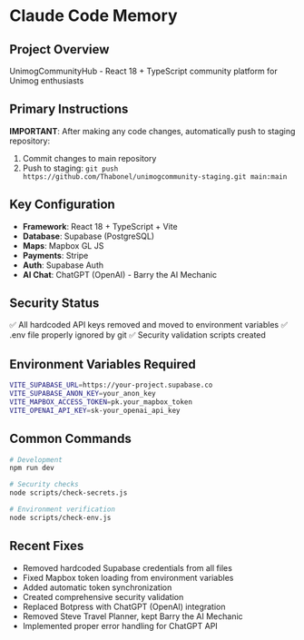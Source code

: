 # Claude Code Memory

## Project Overview
UnimogCommunityHub - React 18 + TypeScript community platform for Unimog enthusiasts

## Primary Instructions
**IMPORTANT**: After making any code changes, automatically push to staging repository:
1. Commit changes to main repository
2. Push to staging: `git push https://github.com/Thabonel/unimogcommunity-staging.git main:main`

## Key Configuration
- **Framework**: React 18 + TypeScript + Vite
- **Database**: Supabase (PostgreSQL)
- **Maps**: Mapbox GL JS
- **Payments**: Stripe
- **Auth**: Supabase Auth
- **AI Chat**: ChatGPT (OpenAI) - Barry the AI Mechanic

## Security Status
✅ All hardcoded API keys removed and moved to environment variables
✅ .env file properly ignored by git
✅ Security validation scripts created

## Environment Variables Required
```bash
VITE_SUPABASE_URL=https://your-project.supabase.co
VITE_SUPABASE_ANON_KEY=your_anon_key
VITE_MAPBOX_ACCESS_TOKEN=pk.your_mapbox_token
VITE_OPENAI_API_KEY=sk-your_openai_api_key
```

## Common Commands
```bash
# Development
npm run dev

# Security checks
node scripts/check-secrets.js

# Environment verification
node scripts/check-env.js
```

## Recent Fixes
- Removed hardcoded Supabase credentials from all files
- Fixed Mapbox token loading from environment variables
- Added automatic token synchronization
- Created comprehensive security validation
- Replaced Botpress with ChatGPT (OpenAI) integration
- Removed Steve Travel Planner, kept Barry the AI Mechanic
- Implemented proper error handling for ChatGPT API